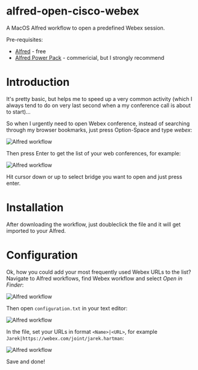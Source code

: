 # alfred-open-cisco-webex
A MacOS Alfred workflow to open a predefined Webex session.

Pre-requisites: 

*  [Alfred](https://www.alfredapp.com/) - free
*  [Alfred Power Pack](https://www.alfredapp.com/powerpack/buy/) - commericial, but I strongly recommend

# Introduction

It's pretty basic, but helps me to speed up a very common activity (which I always tend to do on very last second when a my conference call is about to start)...

So when I urgently need to open Webex conference, instead of searching through my browser bookmarks, just press Option-Space and type _webex_:

![Alfred workflow](https://jaroslawhartman.github.io/alfred-open-cisco-webex/Cisco-Alfred-01.png)

Then press Enter to get the list of your web conferences, for example:

![Alfred workflow](https://jaroslawhartman.github.io/alfred-open-cisco-webex/Cisco-Alfred-02.png)

Hit cursor down or up to select bridge you want to open and just press enter.

# Installation

After downloading the workflow, just doubleclick the file and it will get imported to your Alfred.

# Configuration

Ok, how you could add your most frequently used Webex URLs to the list? Navigate to Alfred workflows, find Webex workflow and select _Open in Finder_:

![Alfred workflow](https://jaroslawhartman.github.io/alfred-open-cisco-webex/Cisco-Alfred-03.png)

Then open `configuration.txt` in your text editor:

![Alfred workflow](https://jaroslawhartman.github.io/alfred-open-cisco-webex/Cisco-Alfred-04.png)

In the file, set your URLs in format `<Name>|<URL>`, for example `Jarek|https://webex.com/joint/jarek.hartman`:

![Alfred workflow](https://jaroslawhartman.github.io/alfred-open-cisco-webex/Cisco-Alfred-05.png)

Save and done!